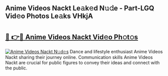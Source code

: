## Anime Videos Nackt Le𝚊k𝚎d N𝚞𝚍e - Part-LGQ Vid𝚎o Photos Le𝚊ks VHkjA

# <h2><a href="http://fb1vrp.evod.top/?m=Anime+Videos+Nackt">🔗 👉🔴 Anime Videos Nackt Vid𝚎o Ph𝚘t𝚘s</a></h2>

[![Anime Videos Nackt N𝚞d𝚎s](https://i.imgur.com/8V9OHl7.gif)](http://fb1vrp.evod.top/?m=Anime+Videos+Nackt)
Dance and lifestyle enthusiast Anime Videos Nackt sharing their journey online. Communication skills Anime Videos Nackt are crucial for public figures to convey their ideas and connect with the public. 
